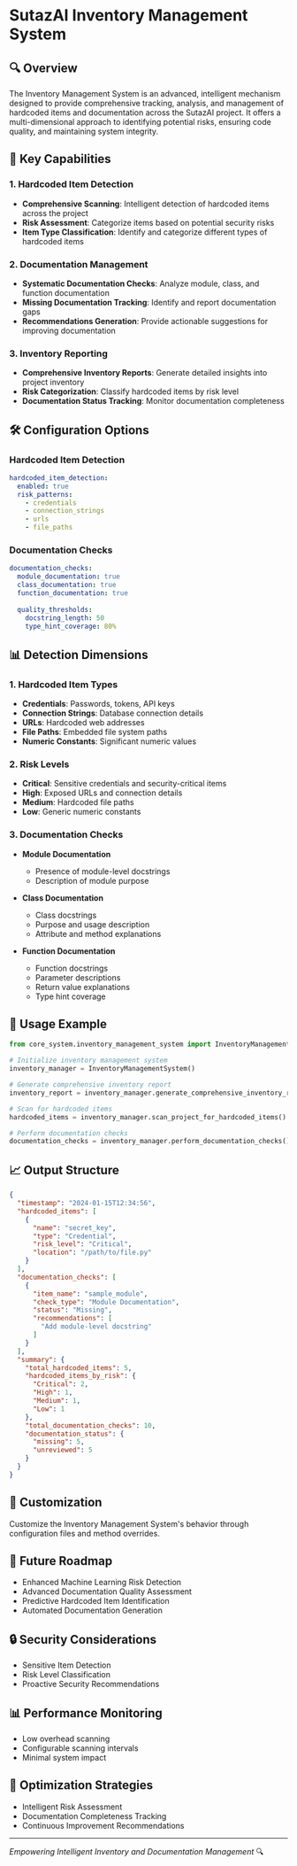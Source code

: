 # SutazAI Inventory Management System

## 🔍 Overview

The Inventory Management System is an advanced, intelligent mechanism designed to provide comprehensive tracking, analysis, and management of hardcoded items and documentation across the SutazAI project. It offers a multi-dimensional approach to identifying potential risks, ensuring code quality, and maintaining system integrity.

## 🚀 Key Capabilities

### 1. Hardcoded Item Detection
- **Comprehensive Scanning**: Intelligent detection of hardcoded items across the project
- **Risk Assessment**: Categorize items based on potential security risks
- **Item Type Classification**: Identify and categorize different types of hardcoded items

### 2. Documentation Management
- **Systematic Documentation Checks**: Analyze module, class, and function documentation
- **Missing Documentation Tracking**: Identify and report documentation gaps
- **Recommendations Generation**: Provide actionable suggestions for improving documentation

### 3. Inventory Reporting
- **Comprehensive Inventory Reports**: Generate detailed insights into project inventory
- **Risk Categorization**: Classify hardcoded items by risk level
- **Documentation Status Tracking**: Monitor documentation completeness

## 🛠 Configuration Options

### Hardcoded Item Detection
```yaml
hardcoded_item_detection:
  enabled: true
  risk_patterns:
    - credentials
    - connection_strings
    - urls
    - file_paths
```

### Documentation Checks
```yaml
documentation_checks:
  module_documentation: true
  class_documentation: true
  function_documentation: true
  
  quality_thresholds:
    docstring_length: 50
    type_hint_coverage: 80%
```

## 📊 Detection Dimensions

### 1. Hardcoded Item Types
- **Credentials**: Passwords, tokens, API keys
- **Connection Strings**: Database connection details
- **URLs**: Hardcoded web addresses
- **File Paths**: Embedded file system paths
- **Numeric Constants**: Significant numeric values

### 2. Risk Levels
- **Critical**: Sensitive credentials and security-critical items
- **High**: Exposed URLs and connection details
- **Medium**: Hardcoded file paths
- **Low**: Generic numeric constants

### 3. Documentation Checks
- **Module Documentation**
  - Presence of module-level docstrings
  - Description of module purpose

- **Class Documentation**
  - Class docstrings
  - Purpose and usage description
  - Attribute and method explanations

- **Function Documentation**
  - Function docstrings
  - Parameter descriptions
  - Return value explanations
  - Type hint coverage

## 🚦 Usage Example

```python
from core_system.inventory_management_system import InventoryManagementSystem

# Initialize inventory management system
inventory_manager = InventoryManagementSystem()

# Generate comprehensive inventory report
inventory_report = inventory_manager.generate_comprehensive_inventory_report()

# Scan for hardcoded items
hardcoded_items = inventory_manager.scan_project_for_hardcoded_items()

# Perform documentation checks
documentation_checks = inventory_manager.perform_documentation_checks()
```

## 📈 Output Structure

```json
{
  "timestamp": "2024-01-15T12:34:56",
  "hardcoded_items": [
    {
      "name": "secret_key",
      "type": "Credential",
      "risk_level": "Critical",
      "location": "/path/to/file.py"
    }
  ],
  "documentation_checks": [
    {
      "item_name": "sample_module",
      "check_type": "Module Documentation",
      "status": "Missing",
      "recommendations": [
        "Add module-level docstring"
      ]
    }
  ],
  "summary": {
    "total_hardcoded_items": 5,
    "hardcoded_items_by_risk": {
      "Critical": 2,
      "High": 1,
      "Medium": 1,
      "Low": 1
    },
    "total_documentation_checks": 10,
    "documentation_status": {
      "missing": 5,
      "unreviewed": 5
    }
  }
}
```

## 🔧 Customization

Customize the Inventory Management System's behavior through configuration files and method overrides.

## 🌈 Future Roadmap
- Enhanced Machine Learning Risk Detection
- Advanced Documentation Quality Assessment
- Predictive Hardcoded Item Identification
- Automated Documentation Generation

## 🔒 Security Considerations
- Sensitive Item Detection
- Risk Level Classification
- Proactive Security Recommendations

## 📊 Performance Monitoring
- Low overhead scanning
- Configurable scanning intervals
- Minimal system impact

## 🎯 Optimization Strategies
- Intelligent Risk Assessment
- Documentation Completeness Tracking
- Continuous Improvement Recommendations

---

*Empowering Intelligent Inventory and Documentation Management* 🔍 